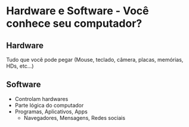 # Hardware e Software - Você conhece seu computador?

## Hardware
  Tudo que você pode pegar (Mouse, teclado, câmera, placas, memórias, HDs, etc...)

## Software
  * Controlam hardwares
  * Parte lógica do computador
  * Programas, Aplicativos, Apps
    * Navegadores, Mensagens, Redes sociais
    